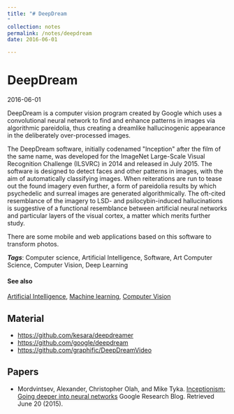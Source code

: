 ```yaml
---
title: "# DeepDream
"
collection: notes
permalink: /notes/deepdream
date: 2016-06-01

---
```


# DeepDream

2016-06-01

DeepDream is a computer vision program created by Google which uses a convolutional neural network to find and enhance patterns in images via algorithmic pareidolia, thus creating a dreamlike hallucinogenic appearance in the deliberately over-processed images.

The DeepDream software, initially codenamed "Inception" after the film of the same name, was developed for the ImageNet Large-Scale Visual Recognition Challenge (ILSVRC) in 2014 and released in July 2015. The software is designed to detect faces and other patterns in images, with the aim of automatically classifying images.
When reiterations are run to tease out the found imagery even further, a form of pareidolia results by which psychedelic and surreal images are generated algorithmically. The oft-cited resemblance of the imagery to LSD- and psilocybin-induced hallucinations is suggestive of a functional resemblance between artificial neural networks and particular layers of the visual cortex, a matter which merits further study.

There are some mobile and web applications based on this software to transform photos.

***Tags***: Computer science, Artificial Intelligence, Software, Art Computer Science, Computer Vision, Deep Learning

#### See also
[Artificial Intelligence](/notes/artificial_intelligence), [Machine learning](/notes/machine_learning), [Computer Vision](/notes/computer_vision)

## Material
* https://github.com/kesara/deepdreamer
* https://github.com/google/deepdream
* https://github.com/graphific/DeepDreamVideo

## Papers
* Mordvintsev, Alexander, Christopher Olah, and Mike Tyka. [Inceptionism: Going deeper into neural networks](https://research.googleblog.com/2015/06/inceptionism-going-deeper-into-neural.html) Google Research Blog. Retrieved June 20 (2015).



